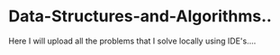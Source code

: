 # Data-Structures-and-Algorithms..
Here I will upload all the problems that I solve locally using IDE's....
